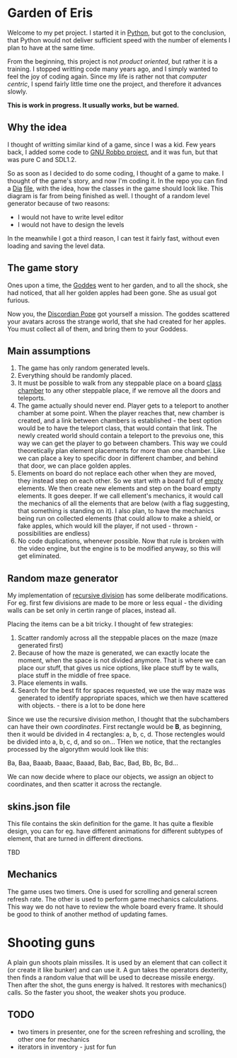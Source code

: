 
# Garden of Eris

Welcome to my pet project. I started it in [Python](https://github.com/arielkonopka/pyLurker), but got to the conclusion, that Python would not deliver sufficient speed with the number of elements I plan to have at the same time.

From the beginning, this project is not *product oriented*, but rather it is a training. I stopped writting code many years ago, and I simply wanted to feel the joy of coding again. Since my life is rather not that *computer centric*, I spend fairly little time one the project, and therefore it advances slowly.

**This is work in progress. It usually works, but be warned.**


## Why the idea

I thought of writting similar kind of a game, since I was a kid. Few years back, I added some code to [GNU Robbo project](http://gnurobbo.sourceforge.net/), and it was fun, but that was pure C and SDL1.2. 

So as soon as I decided to do some coding, I thought of a game to make. I thought of the game's story, and now I'm coding it. In the repo you can find a [Dia](https://en.wikipedia.org/wiki/Dia_(software)) [file](https://github.com/arielkonopka/Gardens-of-Eris/blob/main/Diagram1.dia?raw=true), with the idea, how the classes in the game should look like. This diagram is far from being finished as well.
I thought of a random level generator because of two reasons:

- I would not have to write level editor
- I would not have to design the levels

In the meanwhile I got a third reason, I can test it fairly fast, without even loading and saving the level data.
 



## The game story

Ones upon a time, the [Goddes](https://en.wikipedia.org/wiki/Eris_(mythology)) went to her garden, and to all the shock, she had noticed, that all her golden apples had been gone. She as usual got furious. 

Now you, the [Discordian Pope](https://en.wikipedia.org/wiki/Discordianism) got yourself a mission. The goddes scattered your avatars across the strange world, that she had created for her apples. You must collect all of them, and bring them to your Goddess.



## Main assumptions

1. The game has only random generated levels. 
2. Everything should be randomly placed. 
3. It must be possible to walk from any steppable place on a board [class chamber](https://github.com/arielkonopka/Gardens-of-Eris/blob/main/include/chamber.h) to any other steppable place, if we remove all the doors and teleports.
4. The game actually should never end. Player gets to a teleport to another chamber at some point. When the player reaches that, new chamber is created, and a link between chambers is established - the best option would be to have the teleport class, that would contain that link. The newly created world should contain a teleport to the prevoius one, this way we can get the player to go between chambers. This way we could theoretically plan element placements for more than one chamber. Like we can place a key to specific door in different chamber, and behind that door, we can place golden apples.
5. Elements on board do not replace each other when they are moved, they instead step on each other. So we start with a board full of [empty](https://github.com/arielkonopka/Gardens-of-Eris/blob/main/include/bElem.h) elements. We then create new elements and step on the board empty elements. It goes deeper. If we call ellement's mechanics, it would call the mechanics of all the elements that are below (with a flag suggesting, that something is standing on it). I also plan, to have the mechanics being run on collected elements (that could allow to make a shield, or fake apples, which would kill the player, if not used - thrown - possibilities are endless)
6. No code duplications, whenever possible. Now that rule is broken with the video engine, but the engine is to be modified anyway, so this will get eliminated.

## Random maze generator

My implementation of [recursive division](https://en.wikipedia.org/wiki/Maze_generation_algorithm) has some deliberate modifications. For eg. first few divisions are made to be more or less equal - the dividing walls can be set only in certin range of places, instead all. 

Placing the items can be a bit tricky. I thought of few strategies:

1. Scatter randomly across all the steppable places on the maze (maze generated first)
2. Because of how the maze is generated, we can exactly locate the moment, when the space is not divided anymore. That is where we can place our stuff, that gives us nice options, like place stuff by te walls, place stuff in the middle of free space.
3. Place elements in walls.
4. Search for the best fit for spaces requested, we use the way maze was generated to identify appropriate spaces, which we then have scattered with objects. - there is a lot to be done here


Since we use the recursive division methon, I thought that the subchambers can have their own *coordinates*.
First rectangle would be **B**, as beginning, then it would be divided in 4 rectangles: a, b, c, d. Those rectengles would be divided into a, b, c, d, and so on...
THen we notice, that the rectangles processed by the algorythm would look like this: 

Ba, Baa, Baaab, Baaac, Baaad, Bab, Bac, Bad, Bb, Bc, Bd... 

We can now decide where to place our objects, we assign an object to coordinates, and then scatter it across the rectangle.

## skins.json file 

This file contains the skin definition for the game. It has quite a flexible design, you can for eg. have different animations for different subtypes of element, that are turned in different directions.


TBD

## Mechanics
The game uses two timers. One is used for scrolling and general screen refresh rate. The other is used to perform game mechanics calculations. This way we do not have to review the whole board every frame. It should be good to think of another method of 
updating fames.

# Shooting guns
A plain gun shoots plain missiles. It is used by an element that can collect it (or create it like bunker) and can use it. A gun takes the operators dexterity, then finds a random value that will be used to decrease missile energy. 
Then after the shot, the guns energy is halved. It restores with mechanics() calls. So the faster you shoot, the weaker shots you produce.





## TODO
* two timers in presenter, one for the screen refreshing and scrolling, the other one for mechanics
* iterators in inventory - just for fun

